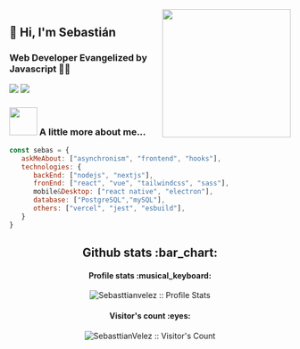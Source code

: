 <img align='right' src="https://media.giphy.com/media/M9gbBd9nbDrOTu1Mqx/giphy.gif" width="230">

## 🌵 Hi, I'm Sebastián 
### Web Developer Evangelized by Javascript 👨‍💻

[![](https://img.shields.io/badge/LinkedIn-Sebasttianvelez-blue)](https://www.linkedin.com/in/sebasttianvelez/)
[![](https://img.shields.io/badge/Gmail-sebasttianvelez@gmail.com-red)](mailto:sebasttianvelez@gmail.com)


### <img src="https://media.giphy.com/media/VgCDAzcKvsR6OM0uWg/giphy.gif" width="50"> A little more about me...  

```javascript
const sebas = {
   askMeAbout: ["asynchronism", "frontend", "hooks"],
   technologies: {
      backEnd: ["nodejs", "nextjs"],
      fronEnd: ["react", "vue", "tailwindcss", "sass"],
      mobile&Desktop: ["react native", "electron"],
      database: ["PostgreSQL","mySQL"],
      others: ["vercel", "jest", "esbuild"],
   }
}
```
<h2 align="center">Github stats :bar_chart:</h2>

<h4 align="center">Profile stats :musical_keyboard:</h4>

<p align="center"><img src="https://github-readme-stats.vercel.app/api?username=sebasttianvelez&show_icons=true&theme=synthwave" alt="Sebasttianvelez :: Profile Stats" /></p>

<h4 align="center">Visitor's count :eyes:</h4>

<p align="center"><img src="https://profile-counter.glitch.me/{sebasttianvelez}/count.svg" alt="SebasttianVelez :: Visitor's Count" /></p>
